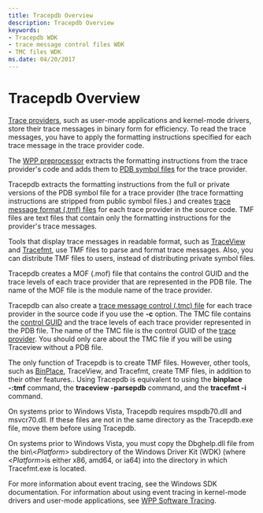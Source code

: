 ```yaml
---
title: Tracepdb Overview
description: Tracepdb Overview
keywords:
- Tracepdb WDK
- trace message control files WDK
- TMC files WDK
ms.date: 04/20/2017
---
```


# Tracepdb Overview


[Trace providers](trace-provider.md), such as user-mode applications and kernel-mode drivers, store their trace messages in binary form for efficiency. To read the trace messages, you have to apply the formatting instructions specified for each trace message in the trace provider code.

The [WPP preprocessor](wpp-preprocessor.md) extracts the formatting instructions from the trace provider's code and adds them to [PDB symbol files](pdb-symbol-files.md) for the trace provider.

Tracepdb extracts the formatting instructions from the full or private versions of the PDB symbol file for a trace provider (the trace formatting instructions are stripped from public symbol files.) and creates [trace message format (.tmf) files](trace-message-format-file.md) for each trace provider in the source code. TMF files are text files that contain only the formatting instructions for the provider's trace messages.

Tools that display trace messages in readable format, such as [TraceView](traceview.md) and [Tracefmt](tracefmt.md), use TMF files to parse and format trace messages. Also, you can distribute TMF files to users, instead of distributing private symbol files.

Tracepdb creates a MOF (.mof) file that contains the control GUID and the trace levels of each trace provider that are represented in the PDB file. The name of the MOF file is the module name of the trace provider.

Tracepdb can also create a [trace message control (.tmc) file](trace-message-control-file.md) for each trace provider in the source code if you use the **-c** option. The TMC file contains the [control GUID](control-guid.md) and the trace levels of each trace provider represented in the PDB file. The name of the TMC file is the control GUID of the [trace provider](trace-provider.md). You should only care about the TMC file if you will be using Traceview without a PDB file.

The only function of Tracepdb is to create TMF files. However, other tools, such as [BinPlace](binplace.md), TraceView, and Tracefmt, create TMF files, in addition to their other features.. Using Tracepdb is equivalent to using the **binplace -:tmf** command, the **traceview -parsepdb** command, and the **tracefmt -i** command.

On systems prior to Windows Vista, Tracepdb requires mspdb70.dll and msvcr70.dll. If these files are not in the same directory as the Tracepdb.exe file, move them before using Tracepdb.

On systems prior to Windows Vista, you must copy the Dbghelp.dll file from the bin\\&lt;*Platform*&gt; subdirectory of the Windows Driver Kit (WDK) (where &lt;*Platform*&gt;is either x86, amd64, or ia64) into the directory in which Tracefmt.exe is located.

For more information about event tracing, see the Windows SDK documentation. For information about using event tracing in kernel-mode drivers and user-mode applications, see [WPP Software Tracing](wpp-software-tracing.md).

